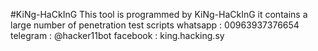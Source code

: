 #KiNg-HaCkInG
This tool is programmed by KiNg-HaCkInG
it contains a large number of penetration test scripts
whatsapp : 00963937376654
telegram : @hacker11bot
facebook : king.hacking.sy
